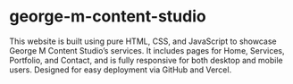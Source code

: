 # george-m-content-studio
This website is built using pure HTML, CSS, and JavaScript to showcase George M Content Studio’s services. It includes pages for Home, Services, Portfolio, and Contact, and is fully responsive for both desktop and mobile users. Designed for easy deployment via GitHub and Vercel.
